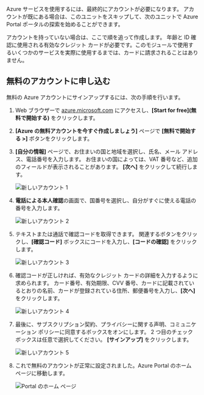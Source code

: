 Azure サービスを使用するには、最終的にアカウントが必要になります。 アカウントが既にある場合は、このユニットをスキップして、次のユニットで Azure Portal ポータルの探索を始めることができます。

アカウントを持っていない場合は、ここで順を追って作成します。 年齢と ID 確認に使用される有効なクレジット カードが必要です。このモジュールで使用するいくつかのサービスを実際に使用するまでは、カードに請求されることはありません。

## <a name="sign-up-for-a-free-account"></a>無料のアカウントに申し込む

無料の Azure アカウントにサインアップするには、次の手順を行います。

1. Web ブラウザーで [azure.microsoft.com](https://azure.microsoft.com) にアクセスし、**[Start for free]\(無料で開始する\)** をクリックします。


2. **[Azure の無料アカウントを今すぐ作成しましょう]** ページで **[無料で開始する >]** ボタンをクリックします。

3. **[自分の情報]** ページで、お住まいの国と地域を選択し、氏名、メール アドレス、電話番号を入力します。 お住まいの国によっては、VAT 番号など、追加のフィールドが表示されることがあります。 **[次へ]** をクリックして続行します。

   ![新しいアカウント 1](../media-draft/2-new-account-1.png)

4. **電話による本人確認**の画面で、国番号を選択し、自分がすぐに使える電話の番号を入力します。

   ![新しいアカウント 2](../media-draft/2-new-account-2.png)

5. テキストまたは通話で確認コードを取得できます。 関連するボタンをクリックし、**[確認コード]** ボックスにコードを入力し、**[コードの確認]** をクリックします。

   ![新しいアカウント 3](../media-draft/2-new-account-3.png)

6. 確認コードが正しければ、有効なクレジット カードの詳細を入力するように求められます。 カード番号、有効期限、CVV 番号、カードに記載されているとおりの名前、カードが登録されている住所、郵便番号を入力し、**[次へ]** をクリックします。

   ![新しいアカウント 4](../media-draft/2-new-account-4.png)

7. 最後に、サブスクリプション契約、プライバシーに関する声明、コミュニケーション ポリシーに同意するボックスをオンにします。 2 つ目のチェックボックスは任意で選択してください。 **[サインアップ]** をクリックします。

   ![新しいアカウント 5](../media-draft/2-new-account-5.png)

8. これで無料のアカウントが正常に設定されました。Azure Portal のホーム ページに移動します。

   ![Portal のホーム ページ](../media-draft/2-azure-portal-home.png)